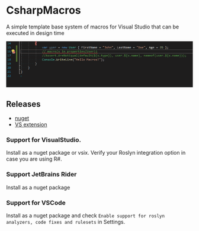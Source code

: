 # CsharpMacros
A simple template base system of macros for Visual Studio that can be executed in design time

![examplle usage](doc/Macro.gif)

## Releases
- [nuget](https://www.nuget.org/packages/CsharpMacros/)
- [VS extension](https://github.com/cezarypiatek/CsharpMacros/releases)

### Support for VisualStudio.
Install as a nuget package or vsix. Verify your Roslyn integration option in case you are using R#.

### Support JetBrains Rider
Install as a nuget package

### Support for VSCode
Install as a nuget package and check `Enable support for roslyn analyzers, code fixes and rulesets` in Settings.


